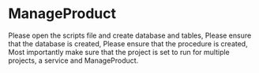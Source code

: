 # ManageProduct 
Please open the scripts file and create database and tables,
Please ensure that the database is created,
Please ensure that the procedure is created,
Most importantly make sure that the project is set to run for multiple projects, a service and ManageProduct.
